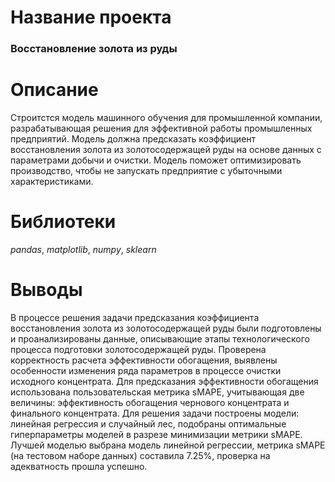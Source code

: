# Название проекта

### Восстановление золота из руды

# Описание

Строитстся модель машинного обучения для промышленной компании, разрабатывающая решения для эффективной работы промышленных предприятий. 
Модель должна предсказать коэффициент восстановления золота из золотосодержащей руды на основе данных с параметрами добычи и очистки. 
Модель поможет оптимизировать производство, чтобы не запускать предприятие с убыточными характеристиками.

# Библиотеки

_pandas_, _matplotlib_, _numpy_, _sklearn_

# Выводы

В процессе решения задачи предсказания коэффициента восстановления золота из золотосодержащей руды были подготовлены и проанализированы данные, 
описывающие этапы технологического процесса подготовки золотосодержащей руды. Проверена корректность расчета эффективности обогащения, 
выявлены особенности изменения ряда параметров в процессе очистки исходного концентрата. Для предсказания эффективности обогащения использована пользовательская метрика sMAPE, 
учитывающая две величины: эффективность обогащения чернового концентрата и финального концентрата. Для решения задачи построены модели: 
линейная регрессия и случайный лес, подобраны оптимальные гиперпараметры моделей в разрезе минимизации метрики sMAPE. 
Лучшей моделью выбрана модель линейной регрессии, метрика sMAPE (на тестовом наборе данных) составила 7.25%, проверка на адекватность прошла успешно.
